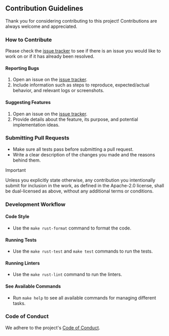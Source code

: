 ## Contribution Guidelines

Thank you for considering contributing to this project!
Contributions are always welcome and appreciated.

### How to Contribute

Please check the [issue tracker](https://github.com/CogitatorTech/infera/issues) to see if there is an issue you
would like to work on or if it has already been resolved.

#### Reporting Bugs

1. Open an issue on the [issue tracker](https://github.com/CogitatorTech/infera/issues).
2. Include information such as steps to reproduce, expected/actual behavior, and relevant logs or screenshots.

#### Suggesting Features

1. Open an issue on the [issue tracker](https://github.com/CogitatorTech/infera/issues).
2. Provide details about the feature, its purpose, and potential implementation ideas.

### Submitting Pull Requests

- Make sure all tests pass before submitting a pull request.
- Write a clear description of the changes you made and the reasons behind them.

> [!IMPORTANT]
> Unless you explicitly state otherwise, any contribution you intentionally submit for inclusion in the work, as defined
> in the Apache-2.0 license, shall be dual-licensed as above, without any additional terms or conditions.

### Development Workflow

#### Code Style

- Use the `make rust-format` command to format the code.

#### Running Tests

- Use the `make rust-test` and `make test` commands to run the tests.

#### Running Linters

- Use the `make rust-lint` command to run the linters.

#### See Available Commands

- Run `make help` to see all available commands for managing different tasks.

### Code of Conduct

We adhere to the project's [Code of Conduct](CODE_OF_CONDUCT.md).
